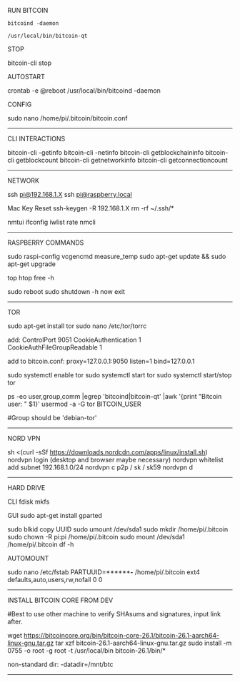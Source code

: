 RUN BITCOIN
```
bitcoind -daemon

/usr/local/bin/bitcoin-qt
```
STOP

bitcoin-cli stop

AUTOSTART

crontab -e
@reboot /usr/local/bin/bitcoind -daemon

CONFIG

sudo nano /home/pi/.bitcoin/bitcoin.conf

------------------------------------------

CLI INTERACTIONS

bitcoin-cli -getinfo
bitcoin-cli -netinfo
bitcoin-cli getblockchaininfo
bitcoin-cli getblockcount
bitcoin-cli getnetworkinfo
bitcoin-cli getconnectioncount

------------------------------------------

NETWORK

ssh pi@192.168.1.X
ssh pi@raspberry.local

Mac Key Reset
ssh-keygen -R 192.168.1.X
rm -rf ~/.ssh/*

nmtui
ifconfig
iwlist rate
nmcli

------------------------------------------

RASPBERRY COMMANDS

sudo raspi-config
vcgencmd measure_temp
sudo apt-get update && sudo apt-get upgrade

top
htop
free -h

sudo reboot
sudo shutdown -h now
exit

------------------------------------------

TOR

sudo apt-get install tor
sudo nano /etc/tor/torrc

add:
ControlPort 9051
CookieAuthentication 1
CookieAuthFileGroupReadable 1

add to bitcoin.conf:
proxy=127.0.0.1:9050
listen=1
bind=127.0.0.1

sudo systemctl enable tor
sudo systemctl start tor
sudo systemctl start/stop tor

ps -eo user,group,comm |egrep 'bitcoind|bitcoin-qt' |awk '{print "Bitcoin user: " $1}'
usermod -a -G tor BITCOIN_USER

#Group should be 'debian-tor'

------------------------------------------

NORD VPN

sh <(curl -sSf https://downloads.nordcdn.com/apps/linux/install.sh)
nordvpn login (desktop and browser maybe necessary)
nordvpn whitelist add subnet 192.168.1.0/24
nordvpn c p2p / sk / sk59
nordvpn d

------------------------------------------

HARD DRIVE

CLI
fdisk
mkfs

GUI
sudo apt-get install gparted

sudo blkid
copy UUID
sudo umount /dev/sda1
sudo mkdir /home/pi/.bitcoin
sudo chown -R pi:pi /home/pi/.bitcoin
sudo mount /dev/sda1 /home/pi/.bitcoin
df -h

AUTOMOUNT

sudo nano /etc/fstab
PARTUUID=********-** /home/pi/.bitcoin ext4 defaults,auto,users,rw,nofail 0 0

------------------------------------------

INSTALL BITCOIN CORE FROM DEV

#Best to use other machine to verify SHAsums and signatures, input link after.

wget https://bitcoincore.org/bin/bitcoin-core-26.1/bitcoin-26.1-aarch64-linux-gnu.tar.gz
tar xzf bitcoin-26.1-aarch64-linux-gnu.tar.gz
sudo install -m 0755 -o root -g root -t /usr/local/bin bitcoin-26.1/bin/*

non-standard dir: -datadir=/mnt/btc

------------------------------------------

